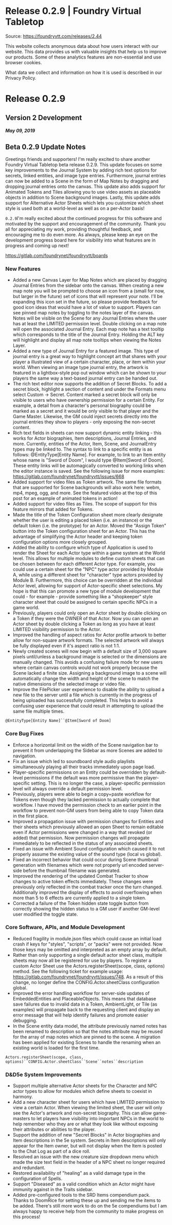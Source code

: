# Release 0.2.9 | Foundry Virtual Tabletop

Source: https://foundryvtt.com/releases/2.44

This website collects anonymous data about how users interact with our website. This data provides us with 
        valuable insights that help us to improve our products. Some of these analytics features are non-essential 
        and use browser cookies.

What data we collect and information on how it is used is described in our 
        Privacy Policy.


# Release 0.2.9


## Version 2 Development


##### May 09, 2019


## Beta 0.2.9 Update Notes

Greetings friends and supporters! I'm really excited to share another Foundry Virtual Tabletop beta release 0.2.9. This update focuses on some key improvements to the Journal System by adding rich text options for secrets, linked entities, and image type entries. Furthermore, journal entries can now be added to a Scene in the form of Map Notes by dragging and dropping journal entries onto the canvas. This update also adds support for Animated Tokens and Tiles allowing you to use video assets as placeable objects in addition to Scene background images. Lastly, this update adds support for Alternative Actor Sheets which lets you customize which sheet style is used both at a world-level as well as on a per-Actor basis!

`0.2.9`I'm really excited about the continued progress for this software and motivated by the support and encouragement of the community. Thank you all for appreciating my work, providing thoughtful feedback, and encouraging me to do even more. As always, please keep an eye on the development progress board here for visibility into what features are in progress and coming up next!

https://gitlab.com/foundrynet/foundryvtt/boards


### New Features

- Added a new Canvas Layer for Map Notes which are placed by dragging Journal Entries from the sidebar onto the canvas. When creating a new map note you will be prompted to choose an icon from a (small for now, but larger in the future) set of icons that will represent your note. I'll be expanding this icon set in the future, so please provide feedback for good icon ideas that would have a lot of value to support. Players can see pinned map notes by toggling to the notes layer of the canvas. Notes will be visible on the Scene for any Journal Entries where the user has at least the LIMITED permission level. Double clicking on a map note will open the associated Journal Entry. Each map note has a text tooltip which corresponds to the title of the Journal Entry. Holding the ALT key will highlight and display all map note tooltips when viewing the Notes Layer.
- Added a new type of Journal Entry for a featured image. This type of journal entry is a great way to highlight concept art that shares with your player a illustrated view of a certain character, place, or item within your world. When viewing an image type journal entry, the artwork is featured in a lightbox-style pop out window which can be shown to your players the same way a text-based journal entry can be handed out.
- The rich text editor now supports the addition of Secret Blocks. To add a secret block, highlight a section of content and under the Formats menu select Custom -> Secret. Content marked a secret block will only be visible to users who have ownership permission for a certain Entity. For example, a detail from a character's personal biography could be marked as a secret and it would be only visible to that player and the Game Master. Likewise, the GM could inject secrets directly into the journal entries they show to players - only exposing the non-secret content.
- Rich text fields in sheets can now support dynamic entity linking - this works for Actor biographies, Item descriptions, Journal Entries, and more. Currently, entities of the Actor, Item, Scene, and JournalEntry types may be linked to. The syntax to link to a specific entity is as follows: @EntityType[Entity Name]. For example, to link to an Item entity whose name is "Sword of Doom", I would type @Item[Sword of Doom]. These entity links will be automagically converted to working links when the editor instance is saved. See the following issue for more examples: https://gitlab.com/foundrynet/foundryvtt/issues/668
- Added support for video files as Token artwork. The same file formats that are supported for Scene backgrounds will also work here: webm, mp4, mpeg, ogg, and more. See the featured video at the top of this post for an example of animated tokens in action!
- Added support for video files as Tiles. The scope of support for this feature mirrors that added for Tokens.
- Made the title of the Token Configuration sheet more clearly designate whether the user is editing a placed token (i.e. an instance) or the default token (i.e. the prototype) for an Actor. Moved the "Assign Token" button into the Token configuration sheet for an Actor. This has the advantage of simplifying the Actor header and keeping token configuration options more closely grouped.
- Added the ability to configure which type of Application is used to render the Sheet for each Actor type within a game system at the World level. This allows for multiple modules to define custom sheets that can be chosen between for each different Actor type. For example, you could use a certain sheet for the "NPC" type actor provided by Module A, while using a different sheet for "character" type actors provided by Module B. Furthermore, this choice can be overridden at the individual Actor level, allowing for support of Actor-specific sheet selections. My hope is that this can promote a new type of module development that could - for example - provide something like a "shopkeeper" style character sheet that could be assigned to certain specific NPCs in a game world.
- Previously, players could only open an Actor sheet by double clicking on a Token if they were the OWNER of that Actor. Now you can open an Actor sheet by double clicking a Token as long as you have at least LIMITED visibility permission to the Actor.
- Improved the handling of aspect ratios for Actor profile artwork to better allow for non-square artwork formats. The selected artwork will always be fully displayed even if it's aspect ratio is not 1:1.
- Newly created scenes will now begin with a default size of 3,000 square pixels until/unless a background image is selected or the dimensions are manually changed. This avoids a confusing failure mode for new users where certain canvas controls would not work properly because the Scene lacked a finite size. Assigning a background image to a scene will automatically change the width and height of the scene to match the native dimensions of the selected image or video file.
- Improve the FilePicker user experience to disable the ability to upload a new file to the server until a file which is currently in the progress of being uploaded has successfully completed. This helps to avoid a confusing user experience that could result in attempting to upload the same file multiple times.

`@EntityType[Entity Name]``@Item[Sword of Doom]`
### Core Bug Fixes

- Enforce a horizontal limit on the width of the Scene navigation bar to prevent it from underlapping the Sidebar as more Scenes are added to navigation.
- Fix an issue which led to soundboard style audio playlists simultaneously playing all their tracks immediately upon page load.
- Player-specific permissions on an Entity could be overridden by default-level permissions if the default was more permissive than the player-specific setting. This is no longer the case, a player-specific permission level will always override a default permission level.
- Previously, players were able to begin a copy+paste workflow for Tokens even though they lacked permission to actually complete that workflow. I have moved the permission check to an earlier point in the workflow to prevent non-GM users from being able to copy Token data in the first place.
- Improved a propagation issue with permission changes for Entities and their sheets which previously allowed an open Sheet to remain editable even if Actor permissions were changed in a way that revoked (or added) that permission. Now permission changes will propagate immediately to be reflected in the status of any associated sheets.
- Fixed an issue with Ambient Sound configuration which caused it to not properly assume the existing value of the sound type (local vs global).
- Fixed an incorrect behavior that could occur during Scene thumbnail generation with filenames which were not properly url encoded server-side before the thumbnail filename was generated.
- Improved the rendering of the updated Combat Tracker to show changes to active token effects immediately. These changes were previously only reflected in the combat tracker once the turn changed. Additionally improved the display of effects to avoid overflowing when more than 5 to 6 effects are currently applied to a single token.
- Corrected a failure of the Token hidden state toggle button from correctly showing the hidden status to a GM user if another GM-level user modified the toggle state.


### Core Software, APIs, and Module Development

- Reduced fragility in module.json files which could cause an initial load crash if keys for "styles", "scripts", or "packs" were not provided. Now those keys may be omitted and interpreted as an empty array by default.
- Rather than only supporting a single default actor sheet class, multiple sheets may now all be registered for use by players. To register a custom Actor Sheet use the Actors.registerSheet(scope, class, options) method. See the following ticket for example usage: https://gitlab.com/foundrynet/foundryvtt/issues/748. As a result of this change, no longer define the CONFIG.Actor.sheetClass configuration global.
- Improved the error handling workflow for server-side updates of EmbeddedEntities and PlaceableObjects. This means that database save failures due to invalid data in a Token, AmbientLight, or Tile (as examples) will propagate back to the requesting client and display an error message that will help identify failures and promote easier debugging.
- In the Scene entity data model, the attribute previously named notes has been renamed to description so that the notes attribute may be reused for the array of map notes which are pinned to the scene. A migration has been applied for existing Scenes to handle the renaming when an existing world is loaded for the first time.

`Actors.registerSheet(scope, class, options)``CONFIG.Actor.sheetClass``Scene``notes``description`
### D&D5e System Improvements

- Support multiple alternative Actor sheets for the Character and NPC actor types to allow for modules which define sheets to coexist in harmony.
- Add a new character sheet for users which have LIMITED permission to view a certain Actor. When viewing the limited sheet, the user will only see the Actor's artwork and non-secret biography. This can allow game-masters to let players have visibility into important NPCs in the world to help remember who they are or what they look like without exposing their attributes or abilities to the player.
- Support the addition of new "Secret Blocks" in Actor biographies and Item descriptions in the 5e system. Secrets in Item descriptions will only appear for the Item owner, but will not display when the Item is posted to the Chat Log as part of a dice roll.
- Resolved an issue with the new creature size dropdown menu which made the size text field in the header of a NPC sheet no longer required and redundant.
- Restored availability of "healing" as a valid damage type in the configuration of Spells.
- Support "Diseased" as a valid condition which an Actor might have immunity against in the Traits sidebar.
- Added pre-configured tools to the SRD Items compendium pack. Thanks to DoomRice for setting these up and sending me the items to be added. There's still more work to do on the 5e compendiums but I am always happy to receive help from the community to make progress on this process!


